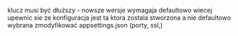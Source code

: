klucz musi być dłuższy - nowsze wersje wymagaja defaultowo wiecej 
upewnic sie ze konfiguracja jest ta ktora zostala stworzona a nie defaultowo wybrana
zmodyfikować appsettings.json (porty, ssl,)